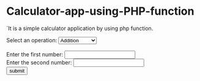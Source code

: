 # Calculator-app-using-PHP-function

  `It is a simple calculator application by using php function.
  
  
<!DOCTYPE html>
<html>
    <head>
        <title>Calculator app using PHP function</title>
    </head>
    <body>
        <form action="calculator_process.php" method="POST">
            <label>Select an operation: </label>
            <select name="dropdown">
                <option value="Addition">Addition</option>
                <option value="Subtraction">Subtraction</option>
                <option value="Multiplication">Multiplication</option>
                <option value="Division">Division</option>
            </select><br><br>
            Enter the first number: <input type="text" name="firstNum" required><br>
            Enter the second number: <input type="text" name="secondNum" required><br>
            <input type="submit" value="submit">
        </form>
    </body>
</html>
